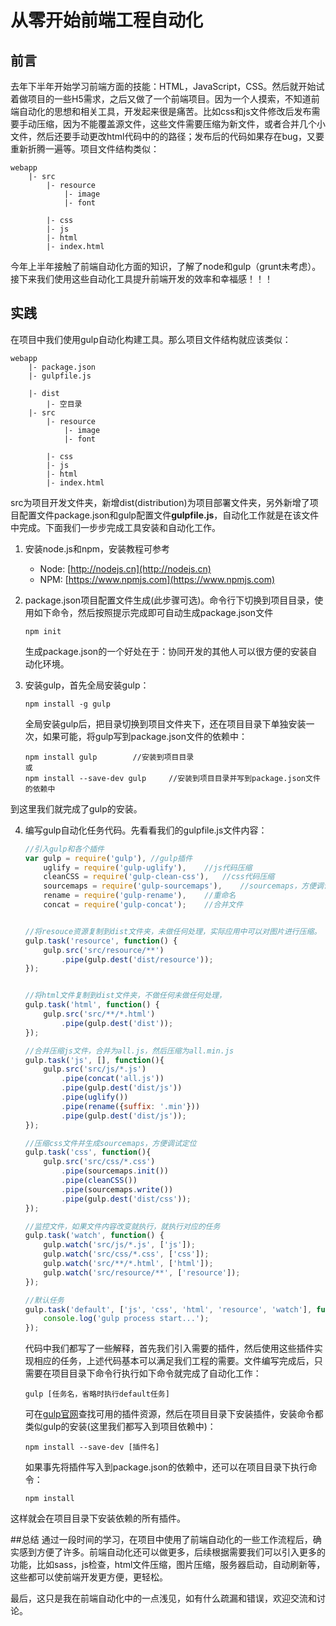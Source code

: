 # 从零开始前端工程自动化

## 前言
去年下半年开始学习前端方面的技能：HTML，JavaScript，CSS。然后就开始试着做项目的一些H5需求，之后又做了一个前端项目。因为一个人摸索，不知道前端自动化的思想和相关工具，开发起来很是痛苦。比如css和js文件修改后发布需要手动压缩，因为不能覆盖源文件，这些文件需要压缩为新文件，或者合并几个小文件，然后还要手动更改html代码中的的路径；发布后的代码如果存在bug，又要重新折腾一遍等。项目文件结构类似：

```
webapp
	|- src	
		|- resource
			|- image
			|- font
			
		|- css
		|- js
		|- html
		|- index.html

```

今年上半年接触了前端自动化方面的知识，了解了node和gulp（grunt未考虑）。接下来我们使用这些自动化工具提升前端开发的效率和幸福感！！！

## 实践
在项目中我们使用gulp自动化构建工具。那么项目文件结构就应该类似：

```
webapp
	|- package.json
	|- gulpfile.js

	|- dist
		|- 空目录
	|- src	
		|- resource
			|- image
			|- font
			
		|- css
		|- js
		|- html
		|- index.html

```
src为项目开发文件夹，新增dist(distribution)为项目部署文件夹，另外新增了项目配置文件package.json和gulp配置文件**gulpfile.js**，自动化工作就是在该文件中完成。下面我们一步步完成工具安装和自动化工作。

1. 安装node.js和npm，安装教程可参考	
	- Node: [http://nodejs.cn](http://nodejs.cn) 
	- NPM: [https://www.npmjs.com](https://www.npmjs.com)

2. package.json项目配置文件生成(此步骤可选)。命令行下切换到项目目录，使用如下命令，然后按照提示完成即可自动生成package.json文件

	```
	npm init
	```
	生成package.json的一个好处在于：协同开发的其他人可以很方便的安装自动化环境。

2. 安装gulp，首先全局安装gulp：

	```
	npm install -g gulp
	```
	全局安装gulp后，把目录切换到项目文件夹下，还在项目目录下单独安装一次，如果可能，将gulp写到package.json文件的依赖中：

	```
	npm install gulp		//安装到项目目录
	或
	npm install --save-dev gulp 	//安装到项目目录并写到package.json文件的依赖中
	```
到这里我们就完成了gulp的安装。

4. 编写gulp自动化任务代码。先看看我们的gulpfile.js文件内容：

	```javascript
	//引入gulp和各个插件
	var gulp = require('gulp'),	//gulp插件
		uglify = require('gulp-uglify'),	//js代码压缩
		cleanCSS = require('gulp-clean-css'),	//css代码压缩
		sourcemaps = require('gulp-sourcemaps'),	//sourcemaps，方便调试定位
		rename = require('gulp-rename'),	//重命名
		concat = require('gulp-concat');	//合并文件
	
	
	//将resouce资源复制到dist文件夹，未做任何处理，实际应用中可以对图片进行压缩。
	gulp.task('resource', function() {
		gulp.src('src/resource/**')
			.pipe(gulp.dest('dist/resource'));
	});


	//将html文件复制到dist文件夹，不做任何未做任何处理，
	gulp.task('html', function() {
		gulp.src('src/**/*.html')
			.pipe(gulp.dest('dist'));
	});
	
	//合并压缩js文件，合并为all.js，然后压缩为all.min.js
	gulp.task('js', [], function(){
		gulp.src('src/js/*.js')
			.pipe(concat('all.js'))
			.pipe(gulp.dest('dist/js'))
			.pipe(uglify())
			.pipe(rename({suffix: '.min'}))
			.pipe(gulp.dest('dist/js'));
	});
	
	//压缩css文件并生成sourcemaps，方便调试定位
	gulp.task('css', function(){
		gulp.src('src/css/*.css')
			.pipe(sourcemaps.init())
			.pipe(cleanCSS())
			.pipe(sourcemaps.write())
			.pipe(gulp.dest('dist/css'));
	});
	
	//监控文件，如果文件内容改变就执行，就执行对应的任务
	gulp.task('watch', function() {
		gulp.watch('src/js/*.js', ['js']);
		gulp.watch('src/css/*.css', ['css']);
		gulp.watch('src/**/*.html', ['html']);
		gulp.watch('src/resource/**', ['resource']);
	});
	
	//默认任务
	gulp.task('default', ['js', 'css', 'html', 'resource', 'watch'], function(){
		console.log('gulp process start...');
	});
	```
	
	代码中我们都写了一些解释，首先我们引入需要的插件，然后使用这些插件实现相应的任务，上述代码基本可以满足我们工程的需要。文件编写完成后，只需要在项目目录下命令行执行如下命令就完成了自动化工作：
	
	```
	gulp [任务名，省略时执行default任务]
	```
	可在[gulp官网](http://gulpjs.com/plugins/)查找可用的插件资源，然后在项目目录下安装插件，安装命令都类似gulp的安装(这里我们都写入到项目依赖中)：
	
	```
	npm install --save-dev [插件名]
	```
	如果事先将插件写入到package.json的依赖中，还可以在项目目录下执行命令：
	
	```
	npm install
	```
这样就会在项目目录下安装依赖的所有插件。

##总结
通过一段时间的学习，在项目中使用了前端自动化的一些工作流程后，确实感到方便了许多。前端自动化还可以做更多，后续根据需要我们可以引入更多的功能，比如sass，js检查，html文件压缩，图片压缩，服务器启动，自动刷新等，这些都可以使前端开发更方便，更轻松。

最后，这只是我在前端自动化中的一点浅见，如有什么疏漏和错误，欢迎交流和讨论。
